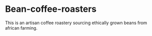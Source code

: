 # Bean-coffee-roasters
This is an artisan coffee roastery sourcing ethically grown beans from african farming.
